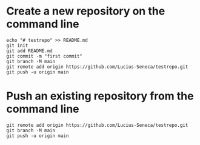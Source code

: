 # Create a new repository on the command line

```
echo "# testrepo" >> README.md
git init
git add README.md
git commit -m "first commit"
git branch -M main
git remote add origin https://github.com/Lucius-Seneca/testrepo.git
git push -u origin main
```

# Push an existing repository from the command line

```
git remote add origin https://github.com/Lucius-Seneca/testrepo.git
git branch -M main
git push -u origin main
```